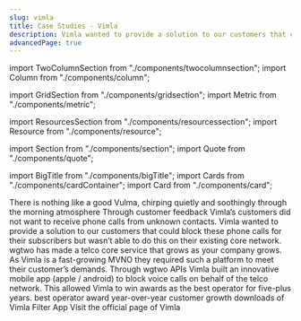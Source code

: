 ```yaml
---
slug: vimla
title: Case Studies - Vimla
description: Vimla wanted to provide a solution to our customers that could block these phone calls for their subscribers but wasn’t able to do this on their existing core network.
advancedPage: true
---
```


import TwoColumnSection from "./components/twocolumnsection";
import Column from "./components/column";

import GridSection from "./components/gridsection";
import Metric from "./components/metric";

import ResourcesSection from "./components/resourcessection";
import Resource from "./components/resource";

import Section from "./components/section";
import Quote from "./components/quote";

import BigTitle from "./components/bigTitle";
import Cards from "./components/cardContainer";
import Card from "./components/card";

<TwoColumnSection>

  <Column sticky>
    <BigTitle pillText="MVNO" titleText="Vimla" logoUrl="/img/vimla.png">
      There is nothing like a good Vulma, chirping quietly and soothingly through the morning atmosphere
    </BigTitle>
  </Column>

  <Column>
    <Cards>
      <Card label="Challenge" title="Limited technology resources make it difficult to innovate and build solutions for customers.">
        Through customer feedback Vimla’s customers did not want to receive phone calls from unknown contacts. Vimla wanted to provide a solution to our customers that could block these phone calls for their subscribers but wasn’t able to do this on their existing core network.
      </Card>
      <Card label="Solution" title="An advanced API that enables Vimla to build a custom application,  allowing their customers to filter phone calls on the network level.">
        wgtwo has made a telco core service that grows as your company grows. As Vimla is a fast-growing MVNO they required such a platform to meet their customer’s demands. Through wgtwo APIs Vimla built an innovative mobile app (apple / android) to block voice calls on behalf of the telco network. This allowed Vimla to win awards as the best operator for five-plus years.
      </Card>
    </Cards>
  </Column>
  
</TwoColumnSection>

<GridSection bgColor="#232e33">
  <Metric title="5 years">best operator award</Metric>
  <Metric title="10%+">year-over-year customer growth</Metric>
  <Metric title="20k+">downloads of Vimla Filter App</Metric>
</GridSection>

<ResourcesSection>
  <Resource title="Website" link="https://vimla.se">Visit the official page of Vimla</Resource>
</ResourcesSection>
